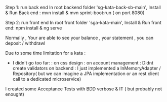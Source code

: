
Step 1: run back end
In root backend folder 'sg-kata-back-sb-main',  Install & Run Back end : mvn install & mvn sprint-boot:run ( on port 8080)

Step 2: run front end
In root front folder 'sga-kata-main', Install & Run front end: npm install & ng serve

Normally , Your are able to see your balance , your statement , you can deposit / withdrawl

Due to some time limitation for a kata : 

- I didn't go too far:
: on css design
: on account management
: Didnt create validators on backend
: I just implemented a InMemoryAdapter / Repository( but we can imagine a JPA implementation or an rest client call to a dedicated microservice)

I created some Acceptance Tests with BDD verbose & IT ( but probably not enought) 
